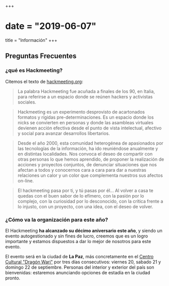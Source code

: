 +++
# date = "2019-06-07"
title = "Información"
+++

## Preguntas Frecuentes

### ¿qué es Hackmeeting?

Citemos el texto de [hackmeeting.org](https://es.hackmeeting.org/hm/index.php?title=Manual:Portada):

> La palabra Hackmeeting fue acuñada a finales de los 90, en Italia, para referirse a un espacio donde se reúnen hackers y activistas sociales.

> Hackmeeting es un experimento desprovisto de acartonados formatos y rígidas pre-determinaciones. Es un espacio donde los nicks se convierten en personas y donde las asambleas virtuales devienen acción efectiva desde el punto de vista intelectual, afectivo y social para avanzar desarrollos libertarios.

> Desde el año 2000, esta comunidad heterogénea de apasionados por las tecnologías de la información, ha ido reuniéndose anualmente y en distintas localidades. Nos convoca el deseo de compartir con otras personas lo que hemos aprendido, de proponer la realización de acciones y proyectos conjuntos, de denunciar situaciones que nos afectan a todos y conocernos cara a cara para dar a nuestras relaciones un calor y un color que complementa nuestros sus afectos on-line.

> El hackmeeting pasa por ti, y tú pasas por él... Al volver a casa te quedas con el buen sabor de lo efímero, con la pasión por lo complejo, con la curiosidad por lo desconocido, con la crítica frente a lo injusto, con un proyecto, con una idea, con el deseo de volver.

### ¿Cómo va la organización para este año?

El Hackmeeting **ha alcanzado su décimo aniversario este año**, y siendo un evento autogestionado y sin fines de lucro, creemos que es un logro importante y estamos dispuestos a dar lo mejor de nosotros para este evento.

El evento será en la ciudad de **La Paz**, más concretamente en el [Centro Cultural "Dragón Wari"](/ubicacion/) por tres días consecutivos: viernes 20, sabado 21 y domingo 22 de septiembre. Personas del interior y exterior del país son bienvenidas: estaremos anunciando opciones de estadía en la ciudad pronto.

